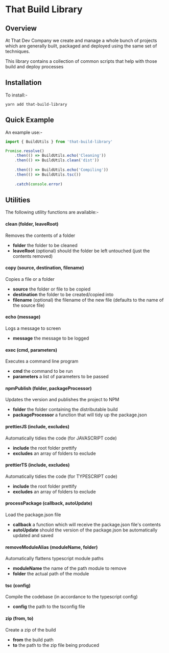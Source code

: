 # That Build Library



##  Overview
At That Dev Company we create and manage a whole bunch of projects
which are generally built, packaged and deployed using the same 
set of techniques.

This library contains a collection of common scripts that help with
those build and deploy processes

##  Installation
To install:-

```
yarn add that-build-library
```

##  Quick Example
An example use:-

```js
import { BuildUtils } from 'that-build-library'

Promise.resolve()
    .then(() => BuildUtils.echo('Cleaning'))
    .then(() => BuildUtils.clean('dist'))
    
    .then(() => BuildUtils.echo('Compiling'))
    .then(() => BuildUtils.tsc())
    
    .catch(console.error)
```

## Utilities
The following utility functions are available:-

#### clean (folder, leaveRoot)
Removes the contents of a folder
* **folder** the folder to be cleaned
* **leaveRoot** (optional) should the folder be left untouched (just the contents removed)

#### copy (source, destination, filename)
Copies a file or a folder
* **source** the folder or file to be copied
* **destination** the folder to be created/copied into
* **filename** (optional) the filename of the new file (defaults to the name of the source file)

#### echo (message)
Logs a message to screen
* **message** the message to be logged

#### exec (cmd, parameters)
Executes a command line program
* **cmd** the command to be run
* **parameters** a list of parameters to be passed

#### npmPublish (folder, packageProcessor)
Updates the version and publishes the project to NPM
* **folder** the folder containing the distributable build
* **packageProcessor** a function that will tidy up the package.json

#### prettierJS (include, excludes)
Automatically tidies the code (for JAVASCRIPT code)
* **include** the root folder prettify
* **excludes** an array of folders to exclude

#### prettierTS (include, excludes)
Automatically tidies the code (for TYPESCRIPT code)
* **include** the root folder prettify
* **excludes** an array of folders to exclude

#### processPackage (callback, autoUpdate)
Load the package.json file
* **callback** a function which will receive the package.json
file's contents
* **autoUpdate** should the version of the package.json be automatically updated and saved

#### removeModuleAlias (moduleName, folder)
Automatically flattens typescript module paths
* **moduleName** the name of the path module to remove
* **folder** the actual path of the module

#### tsc (config)
Compile the codebase (in accordance to the typescript config)
* **config** the path to the tsconfig file

#### zip (from, to)
Create a zip of the build
* **from** the build path
* **to** the path to the zip file being produced

